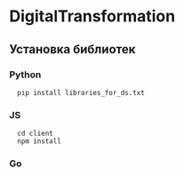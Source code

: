 # DigitalTransformation

## Установка библиотек

### Python

```
  pip install libraries_for_ds.txt
```

### JS

```
  cd client
  npm install
```

### Go

